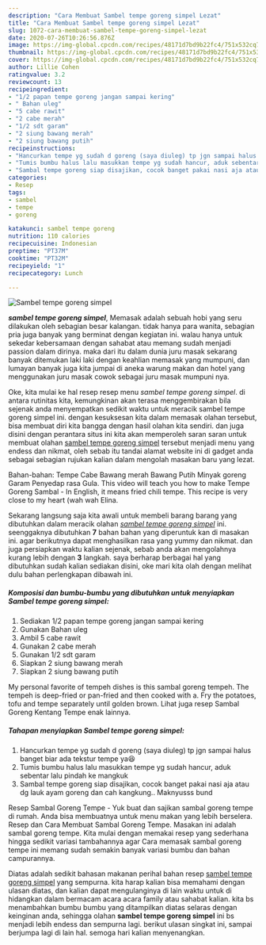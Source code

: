 ```yaml
---
description: "Cara Membuat Sambel tempe goreng simpel Lezat"
title: "Cara Membuat Sambel tempe goreng simpel Lezat"
slug: 1072-cara-membuat-sambel-tempe-goreng-simpel-lezat
date: 2020-07-26T10:26:56.876Z
image: https://img-global.cpcdn.com/recipes/48171d7bd9b22fc4/751x532cq70/sambel-tempe-goreng-simpel-foto-resep-utama.jpg
thumbnail: https://img-global.cpcdn.com/recipes/48171d7bd9b22fc4/751x532cq70/sambel-tempe-goreng-simpel-foto-resep-utama.jpg
cover: https://img-global.cpcdn.com/recipes/48171d7bd9b22fc4/751x532cq70/sambel-tempe-goreng-simpel-foto-resep-utama.jpg
author: Lillie Cohen
ratingvalue: 3.2
reviewcount: 13
recipeingredient:
- "1/2 papan tempe goreng jangan sampai kering"
- " Bahan uleg"
- "5 cabe rawit"
- "2 cabe merah"
- "1/2 sdt garam"
- "2 siung bawang merah"
- "2 siung bawang putih"
recipeinstructions:
- "Hancurkan tempe yg sudah d goreng (saya diuleg) tp jgn sampai halus banget biar ada tekstur tempe ya😆"
- "Tumis bumbu halus lalu masukkan tempe yg sudah hancur, aduk sebentar lalu pindah ke mangkuk"
- "Sambal tempe goreng siap disajikan, cocok banget pakai nasi aja atau dg lauk ayam goreng dan cah kangkung.. Maknyusss bund"
categories:
- Resep
tags:
- sambel
- tempe
- goreng

katakunci: sambel tempe goreng 
nutrition: 110 calories
recipecuisine: Indonesian
preptime: "PT37M"
cooktime: "PT32M"
recipeyield: "1"
recipecategory: Lunch

---
```



![Sambel tempe goreng simpel](https://img-global.cpcdn.com/recipes/48171d7bd9b22fc4/751x532cq70/sambel-tempe-goreng-simpel-foto-resep-utama.jpg)

<b><i>sambel tempe goreng simpel</i></b>, Memasak adalah sebuah hobi yang seru dilakukan oleh sebagian besar kalangan. tidak hanya para wanita, sebagian pria juga banyak yang berminat dengan kegiatan ini. walau hanya untuk sekedar kebersamaan dengan sahabat atau memang sudah menjadi passion dalam dirinya. maka dari itu dalam dunia juru masak sekarang banyak ditemukan laki laki dengan keahlian memasak yang mumpuni, dan lumayan banyak juga kita jumpai di aneka warung makan dan hotel yang menggunakan juru masak cowok sebagai juru masak mumpuni nya.

Oke, kita mulai ke hal resep resep menu <i>sambel tempe goreng simpel</i>. di antara rutinitas kita, kemungkinan akan terasa menggembirakan bila sejenak anda menyempatkan sedikit waktu untuk meracik sambel tempe goreng simpel ini. dengan kesuksesan kita dalam memasak olahan tersebut, bisa membuat diri kita bangga dengan hasil olahan kita sendiri. dan juga disini dengan perantara situs ini kita akan memperoleh saran saran untuk membuat olahan <u>sambel tempe goreng simpel</u> tersebut menjadi menu yang endess dan nikmat, oleh sebab itu tandai alamat website ini di gadget anda sebagai sebagian rujukan kalian dalam mengolah masakan baru yang lezat.

Bahan-bahan: Tempe Cabe Bawang merah Bawang Putih Minyak goreng Garam Penyedap rasa Gula. This video will teach you how to make Tempe Goreng Sambal - In English, it means fried chili tempe. This recipe is very close to my heart (wah wah Elina.


Sekarang langsung saja kita awali untuk membeli barang barang yang dibutuhkan dalam meracik olahan <u><i>sambel tempe goreng simpel</i></u> ini. seenggaknya dibutuhkan <b>7</b> bahan bahan yang diperuntuk kan di masakan ini. agar berikutnya dapat menghasilkan rasa yang yummy dan nikmat. dan juga persiapkan waktu kalian sejenak, sebab anda akan mengolahnya kurang lebih dengan <b>3</b> langkah. saya berharap berbagai hal yang dibutuhkan sudah kalian sediakan disini, oke mari kita olah dengan melihat dulu bahan perlengkapan dibawah ini.

<!--inarticleads1-->

##### Komposisi dan bumbu-bumbu yang dibutuhkan untuk menyiapkan Sambel tempe goreng simpel:

1. Sediakan 1/2 papan tempe goreng jangan sampai kering
1. Gunakan  Bahan uleg
1. Ambil 5 cabe rawit
1. Gunakan 2 cabe merah
1. Gunakan 1/2 sdt garam
1. Siapkan 2 siung bawang merah
1. Siapkan 2 siung bawang putih


My personal favorite of tempeh dishes is this sambal goreng tempeh. The tempeh is deep-fried or pan-fried and then cooked with a. Fry the potatoes, tofu and tempe separately until golden brown. Lihat juga resep Sambal Goreng Kentang Tempe enak lainnya. 

<!--inarticleads2-->

##### Tahapan menyiapkan Sambel tempe goreng simpel:

1. Hancurkan tempe yg sudah d goreng (saya diuleg) tp jgn sampai halus banget biar ada tekstur tempe ya😆
1. Tumis bumbu halus lalu masukkan tempe yg sudah hancur, aduk sebentar lalu pindah ke mangkuk
1. Sambal tempe goreng siap disajikan, cocok banget pakai nasi aja atau dg lauk ayam goreng dan cah kangkung.. Maknyusss bund


Resep Sambal Goreng Tempe - Yuk buat dan sajikan sambal goreng tempe di rumah. Anda bisa membuatnya untuk menu makan yang lebih berselera. Resep dan Cara Membuat Sambal Goreng Tempe. Masakan ini adalah sambal goreng tempe. Kita mulai dengan memakai resep yang sederhana hingga sedikit variasi tambahannya agar Cara memasak sambal goreng tempe ini memang sudah semakin banyak variasi bumbu dan bahan campurannya. 

Diatas adalah sedikit bahasan makanan perihal bahan resep <u>sambel tempe goreng simpel</u> yang sempurna. kita harap kalian bisa memahami dengan ulasan diatas, dan kalian dapat mengulanginya di lain waktu untuk di hidangkan dalam bermacam acara acara family atau sahabat kalian. kita bs menambahkan bumbu bumbu yang ditampilkan diatas selaras dengan keinginan anda, sehingga olahan <b>sambel tempe goreng simpel</b> ini bs menjadi lebih endess dan sempurna lagi. berikut ulasan singkat ini, sampai berjumpa lagi di lain hal. semoga hari kalian menyenangkan.
